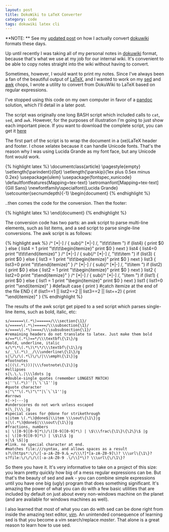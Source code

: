 ```yaml
---
layout: post
title: DokuWiki to LaTeX Converter  
category: code
tags: dokuwiki latex cli  
---
```


**NOTE: ** See my [updated post](http://donaldmerand.com/code/2012/07/20/how-i-actually-convert-dokuwiki-to-latex.html) on how I actually convert [dokuwiki] formats these days.

Up until recently I was taking all of my personal notes in [dokuwiki] format, because that's what we use at my job for our internal wiki. It's convenient to be able to copy notes straight into the wiki without having to convert. 

Sometimes, however, I would want to print my notes. Since I've always been a fan of the beautiful output of [LaTeX](http://www.latex-project.org/), and I wanted to work on my [sed](https://secure.wikimedia.org/wikipedia/en/wiki/Sed) and [awk](https://secure.wikimedia.org/wikipedia/en/wiki/AWK) chops, I wrote a utility to convert from DokuWiki to LaTeX based on regular expressions.

I've stopped using this code on my own computer in favor of a [pandoc](http://johnmacfarlane.net/pandoc/) solution, which I'll detail in a later post.

The script was originally one long BASH script which included calls to `cat`, `sed`, and `awk`. However, for the purposes of illustration I'm going to just show each important piece. If you want to download the complete script, you can get it [here](https://gist.github.com/2414353)



The first part of the script is to wrap the document in a (xe)LaTeX header and footer. I chose xelatex because it can handle Unicode fonts. That's the reason why I was using Lucida Grande as my font face, but any Unicode font would work.

{% highlight latex %}
    \documentclass{article}
    \pagestyle{empty}
    \setlength{\parindent}{0pt}
    \setlength{\parskip}{1ex plus 0.5ex minus 0.2ex}
    \usepackage{ulem}
    \usepackage{fontspec,xunicode}
    \defaultfontfeatures{Mapping=tex-text}
    \setromanfont[Mapping=tex-text]{Gill Sans}
    \newfontfamily\specialfont{Lucida Grande}
    \setcounter{secnumdepth}{-1}
    \begin{document}
{% endhighlight %}

..then comes the code for the conversion. Then the footer:

{% highlight latex %}
  \end{document}
{% endhighlight %}

The conversion code has two parts: an awk script to parse multi-line elements, such as list items, and a sed script to parse single-line conversions. The awk script is as follows:

{% highlight awk %}
    /^        [\*|-] / { 
      sub(/^        [\*|-] /, "\t\t\t\\item ")
      if (list4) { print $0 } else { 
        list4 = 1
        print "\t\t\t\\begin{itemize}"
        print $0
      }
      next
    }
    list4 {
      list4=0
      print "\t\t\t\\end{itemize}"
    }
    /^      [\*|-] / { 
      sub(/^      [\*|-] /, "\t\t\\item ")
      if (list3) { print $0 } else { 
        list3 = 1
        print "\t\t\\begin{itemize}"
        print $0
      }
      next
    }
    list3 {
      list3=0
      print "\t\t\\end{itemize}"
    }
    /^    [\*|-] / { 
      sub(/^    [\*|-] /, "\t\\item ")
      if (list2) { print $0 } else { 
        list2 = 1
        print "\t\\begin{itemize}"
        print $0
      }
      next
    }
    list2 {
      list2=0
      print "\t\\end{itemize}"
    }
    /^  [\*|-] / { 
      sub(/^  [\*|-] /, "\\item ")
      if (list1) { print $0 } else { 
        list1 = 1
        print "\\begin{itemize}"
        print $0
      }
      next
    }
    list1 {
      list1=0
      print "\\end{itemize}"
    }
    #default case
    { print }
    #catch itemize at the end of the file
    END {	if (list1==1 || list2==2 || list3==2 || list==2) {
      print "\\end{itemize}" 
    }
{% endhighlight %}

The results of the awk script get piped to a sed script which parses single-line items, such as bold, italic, etc:

    s/======\(.*\)======/\\\section{\1}/
    s/=====\(.*\)=====/\\\subsection{\1}/
    s/====\(.*\)====/\\\subsubsection{\1}/
    #remaining headers do not translate to latex. Just make them bold
    s/==*\(.*\)==*/\\\textbf\{\1\}/g
    #bold, underline, italic
    s/\*\*\(.*\)\*\*/\\\textbf\{\1\}/g
    s/__\(.*\)__/\\\underline\{\1\}/g
    s|\/\/\(.*\)\/\/|\\\emph\{\1\}|g
    #footnotes
    s|((\(.*\)))|\\\footnote\{\1\}|g
    #ellipses
    s|\.\.\.|\\\ldots |g
    #double-single quotes (remember LONGEST MATCH)
    s|''\(.*\)''|\`\`\1''|g
    #quote character
    s|"\""\(.*\)"\""|\`\`\1''|g
    #arrows
    s|->|---|g
    #underscores do not work unless escaped
    s|\_|\\\_|g
    #special cases for @done for strikethrough
    s|item \(.*\)@done$|\\item \\\sout\{\1\}|g
    s|\(.*\)@done$|\\\sout\{\1\}|g
    #fractions, numbers
    s| \([0-9][0-9]*\)/\([0-9][0-9]*\) | \$\\\frac\{\1\}\{\2\}\$ |g
    s| \([0-9][0-9]*\) | \$\1\$ |g
    s|\$ \$||g
    #link. no special character at end. 
    #matches file:///syntax, and allows spaces as a result
    s?\(https*:\/\/[-a-zA-Z0-9.&_=/\\\?]*[a-zA-Z0-9]\)? \\\url\{\1\}?
    s?file:\/\/\/\([-a-zA-Z0-9 .\/\\]*\)? \\\url\{\/\1\}?

So there you have it. It's very informative to take on a project of this size: you learn pretty quickly how big of a mess regular expressions can be. But that's the beauty of sed and awk - you can combine simple expressions until you have one big (ugly) program that does something significant. It's amazing the power of what you can do with a few basic utilities that are included by default on just about every non-windows machine on the planet (and are available for windows machines as well).

I also learned that most of what you can do with sed can be done right from inside the amazing text editor, [vim](http://www.vim.org/). An unintended consequence of learning sed is that you become a vim search/replace _master_. That alone is a great reason to learn how to use sed.


[dokuwiki]: http://dokuwiki.org
